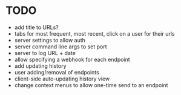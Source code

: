 # TODO

- add title to URLs?
- tabs for most frequent, most recent, click on a user for their urls
- server settings to allow auth
- server command line args to set port
- server to log URL + date
- allow specifying a webhook for each endpoint
- add updating history
- user adding/removal of endpoints
- client-side auto-updating history view
- change context menus to allow one-time send to an endpoint
